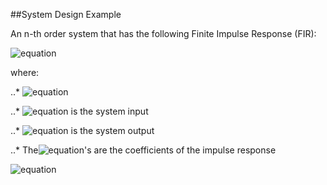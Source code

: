 ##System Design Example

An n-th order system that has the following Finite Impulse Response (FIR):

![equation](http://latex.codecogs.com/gif.latex?\quad&space;y(t)=\sum^{n-1}_{\tau=0}h_{\tau}u(t-\tau))

where:

..* ![equation](http://latex.codecogs.com/gif.latex?t\in{\Bbb&space;Z}:)

..* ![equation](http://latex.codecogs.com/gif.latex?u:{\Bbb&space;Z}\rightarrow{\Bbb&space;R}) is the system input

..* ![equation](http://latex.codecogs.com/gif.latex?y:{\Bbb&space;Z}\rightarrow{\Bbb&space;R}) is the system output 

..* The![equation](http://latex.codecogs.com/gif.latex?h_{\tau})'s are the coefficients of the impulse response

![equation](http://latex.codecogs.com/gif.latex?minimise&space;\quad&space;max&space;|H(\omega_{k})-H_{des}(\omega_{k})|,&space;\quad&space;k=1,....,101\\)  
